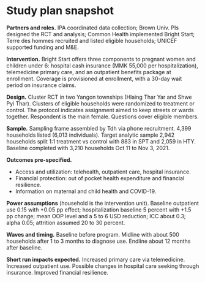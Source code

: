
# Study plan snapshot

**Partners and roles.** IPA coordinated data collection; Brown Univ. PIs designed the RCT and analysis; Common Health implemented Bright Start; Terre des hommes recruited and listed eligible households; UNICEF supported funding and M&E.

**Intervention.** Bright Start offers three components to pregnant women and children under 6: hospital cash insurance (MMK 55,000 per hospitalization), telemedicine primary care, and an outpatient benefits package at enrollment. Coverage is provisioned at enrollment, with a 30-day wait period on insurance claims.

**Design.** Cluster RCT in two Yangon townships (Hlaing Thar Yar and Shwe Pyi Thar). Clusters of eligible households were randomized to treatment or control. The protocol indicates assignment aimed to keep streets or wards together. Respondent is the main female. Questions cover eligible members.

**Sample.** Sampling frame assembled by Tdh via phone recruitment. 4,399 households listed (6,013 individuals). Target analytic sample 2,942 households split 1:1 treatment vs control with 883 in SPT and 2,059 in HTY. Baseline completed with 3,210 households Oct 11 to Nov 3, 2021.

**Outcomes pre-specified.**
- Access and utilization: telehealth, outpatient care, hospital insurance.
- Financial protection: out of pocket health expenditure and financial resilience.
- Information on maternal and child health and COVID-19.

**Power assumptions** (household is the intervention unit). Baseline outpatient use 0.15 with +0.05 pp effect; hospitalization baseline 5 percent with +1.5 pp change; mean OOP level and a 5 to 6 USD reduction; ICC about 0.3; alpha 0.05; attrition assumed 20 to 30 percent.

**Waves and timing.** Baseline before program. Midline with about 500 households after 1 to 3 months to diagnose use. Endline about 12 months after baseline.

**Short run impacts expected.** Increased primary care via telemedicine. Increased outpatient use. Possible changes in hospital care seeking through insurance. Improved financial resilience.

